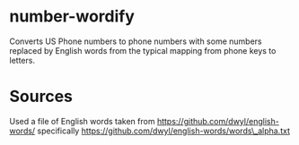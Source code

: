 # number-wordify
Converts US Phone numbers to phone numbers with some numbers replaced by English words from the typical mapping from phone keys to letters.

# Sources
Used a file of English words taken from https://github.com/dwyl/english-words/ specifically https://github.com/dwyl/english-words/words\_alpha.txt
